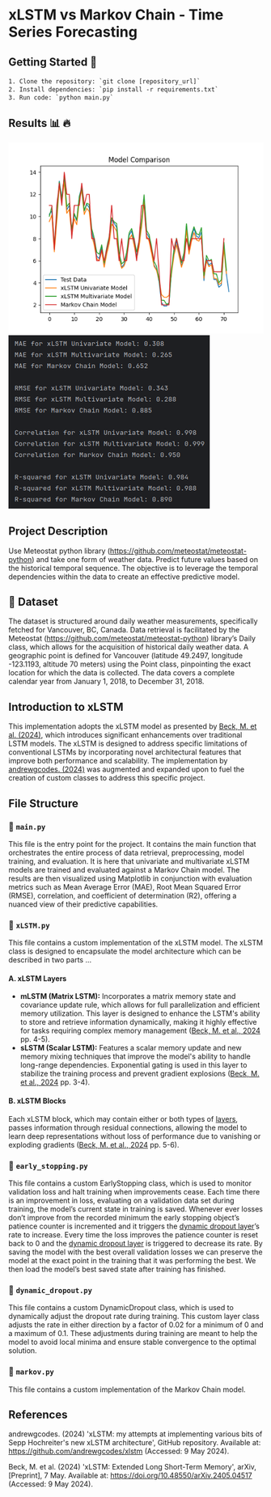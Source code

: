 # xLSTM vs Markov Chain - Time Series Forecasting
## Getting Started 🚀

    1. Clone the repository: `git clone [repository_url]`
    2. Install dependencies: `pip install -r requirements.txt`
    3. Run code: `python main.py`

## Results 📊 🔥
![](model_comp_plt.png)
![](model_comp_test.png)

## Project Description
Use Meteostat python library (https://github.com/meteostat/meteostat-python) and take one form of weather data. Predict future values based on the historical temporal sequence. The objective is to leverage the temporal dependencies within the data to create an effective predictive model. 

## 💾 Dataset
The dataset is structured around daily weather measurements, specifically fetched for Vancouver, BC, Canada. Data retrieval is facilitated by the Meteostat (https://github.com/meteostat/meteostat-python) library’s Daily class, which allows for the acquisition of historical daily weather data. A geographic point is defined for Vancouver (latitude 49.2497, longitude -123.1193, altitude 70 meters) using the Point class, pinpointing the exact location for which the data is collected. The data covers a complete calendar year from January 1, 2018, to December 31, 2018.

## Introduction to xLSTM
This implementation adopts the xLSTM model as presented by [Beck, M. et al. (2024)](https://doi.org/10.48550/arXiv.2405.04517), which introduces significant enhancements over traditional LSTM models. The xLSTM is designed to address specific limitations of conventional LSTMs by incorporating novel architectural features that improve both performance and scalability. The implementation by [andrewgcodes. (2024)](https://github.com/andrewgcodes/xlstm) was augmented and expanded upon to fuel the creation of custom classes to address this specific project. 

## File Structure
### 📄 `main.py`
This file is the entry point for the project. It contains the main function that orchestrates the entire process of data retrieval, preprocessing, model training, and evaluation. It is here that univariate and multivariate xLSTM models are trained and evaluated against a Markov Chain model. The results are then visualized using Matplotlib in conjunction with evaluation metrics such as Mean Average Error (MAE), Root Mean Squared Error (RMSE), correlation, and coefficient of determination (R2), offering a nuanced view of their predictive capabilities.

### 📄 `xLSTM.py`
This file contains a custom implementation of the xLSTM model. The xLSTM class is designed to encapsulate the model architecture which can be described in two parts ...
#### A. xLSTM Layers
- **mLSTM (Matrix LSTM):** Incorporates a matrix memory state and covariance update rule, which allows for full parallelization and efficient memory utilization. This layer is designed to enhance the LSTM's ability to store and retrieve information dynamically, making it highly effective for tasks requiring complex memory management ([Beck, M. et al., 2024](https://doi.org/10.48550/arXiv.2405.04517) pp. 4-5). 
- **sLSTM (Scalar LSTM):** Features a scalar memory update and new memory mixing techniques that improve the model's ability to handle long-range dependencies. Exponential gating is used in this layer to stabilize the training process and prevent gradient explosions ([Beck, M. et al., 2024](https://doi.org/10.48550/arXiv.2405.04517) pp. 3-4). 
#### B. xLSTM Blocks
Each xLSTM block, which may contain either or both types of [layers](#a-xlstm-layers), passes information through residual connections, allowing the model to learn deep representations without loss of performance due to vanishing or exploding gradients ([Beck, M. et al., 2024](https://doi.org/10.48550/arXiv.2405.04517) pp. 5-6). 

### 📄 `early_stopping.py`
This file contains a custom EarlyStopping class, which is used to monitor validation loss and halt training when improvements cease. Each time there is an improvement in loss, evaluating on a validation data set during training, the model’s current state in training is saved. Whenever ever losses don’t improve from the recorded minimum the early stopping object’s patience counter is incremented and it triggers the [dynamic dropout layer](#-dynamic_dropoutpy)’s rate to increase. Every time the loss improves the patience counter is reset back to 0 and the [dynamic dropout layer](#-dynamic_dropoutpy) is triggered to decrease its rate. By saving the model with the best overall validation losses we can preserve the model at the exact point in the training that it was performing the best. We then load the model’s best saved state after training has finished. 

### 📄 `dynamic_dropout.py`
This file contains a custom DynamicDropout class, which is used to dynamically adjust the dropout rate during training. This custom layer class adjusts the rate in either direction by a factor of 0.02 for a minimum of 0 and a maximum of 0.1. These adjustments during training are meant to help the model to avoid local minima and ensure stable convergence to the optimal solution.

### 📄 `markov.py`
This file contains a custom implementation of the Markov Chain model.

## References
andrewgcodes. (2024) 'xLSTM: my attempts at implementing various bits of Sepp Hochreiter's new xLSTM architecture', GitHub repository. Available at: https://github.com/andrewgcodes/xlstm (Accessed: 9 May 2024). 

Beck, M. et al. (2024) 'xLSTM: Extended Long Short-Term Memory', arXiv, [Preprint], 7 May. Available at: https://doi.org/10.48550/arXiv.2405.04517 (Accessed: 9 May 2024).

